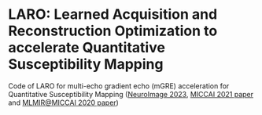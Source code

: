 # LARO: Learned Acquisition and Reconstruction Optimization to accelerate Quantitative Susceptibility Mapping
Code of LARO for multi-echo gradient echo (mGRE) acceleration for Quantitative Susceptibility Mapping ([NeuroImage 2023](https://www.sciencedirect.com/science/article/pii/S1053811923000356), [MICCAI 2021 paper](https://link.springer.com/chapter/10.1007/978-3-030-87231-1_23) and [MLMIR@MICCAI 2020 paper](https://link.springer.com/chapter/10.1007/978-3-030-61598-7_9))
